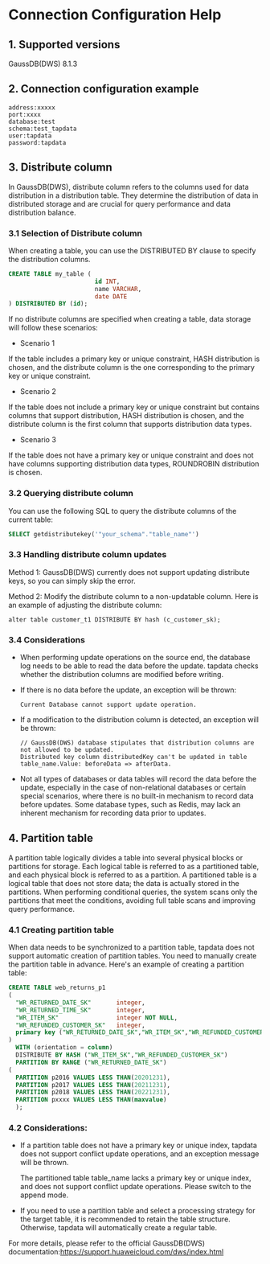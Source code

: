 # Connection Configuration Help

## 1. Supported versions

GaussDB(DWS) 8.1.3

## 2. Connection configuration example

    address:xxxxx
    port:xxxx
    database:test
    schema:test_tapdata
    user:tapdata
    password:tapdata

## 3. Distribute column

In GaussDB(DWS), distribute column refers to the columns used for data distribution in a distribution table. They determine the distribution of data in distributed storage and are crucial for query performance and data distribution balance.

### 3.1 Selection of Distribute column

When creating a table, you can use the DISTRIBUTED BY clause to specify the distribution columns.

```sql
CREATE TABLE my_table (
                        id INT,
                        name VARCHAR,
                        date DATE
) DISTRIBUTED BY (id);
```

If no distribute columns are specified when creating a table, data storage will follow these scenarios:

*   Scenario 1

If the table includes a primary key or unique constraint, HASH distribution is chosen, and the distribute column is the one corresponding to the primary key or unique constraint.

*   Scenario 2

If the table does not include a primary key or unique constraint but contains columns that support distribution, HASH distribution is chosen, and the distribute column is the first column that supports distribution data types.

*   Scenario 3

If the table does not have a primary key or unique constraint and does not have columns supporting distribution data types, ROUNDROBIN distribution is chosen.

### 3.2 Querying distribute column

You can use the following SQL to query the distribute columns of the current table:

```sql
SELECT getdistributekey('"your_schema"."table_name"')
```

### 3.3 Handling distribute column updates

Method 1: GaussDB(DWS) currently does not support updating distribute keys, so you can simply skip the error.

Method 2: Modify the distribute column to a non-updatable column. Here is an example of adjusting the distribute column:

    alter table customer_t1 DISTRIBUTE BY hash (c_customer_sk);

### 3.4 Considerations

*   When performing update operations on the source end, the database log needs to be able to read the data before the update. tapdata checks whether the distribution columns are modified before writing.

  *   If there is no data before the update, an exception will be thrown:

          Current Database cannot support update operation.
  *   If a modification to the distribution column is detected, an exception will be thrown:

          // GaussDB(DWS) database stipulates that distribution columns are not allowed to be updated.
          Distributed key column distributedKey can't be updated in table table_name.Value: beforeData => afterData.

*   Not all types of databases or data tables will record the data before the update, especially in the case of non-relational databases or certain special scenarios, where there is no built-in mechanism to record data before updates. Some database types, such as Redis, may lack an inherent mechanism for recording data prior to updates.

## 4. Partition table

A partition table logically divides a table into several physical blocks or partitions for storage. Each logical table is referred to as a partitioned table, and each physical block is referred to as a partition. A partitioned table is a logical table that does not store data; the data is actually stored in the partitions. When performing conditional queries, the system scans only the partitions that meet the conditions, avoiding full table scans and improving query performance.

### 4.1 Creating partition table

When data needs to be synchronized to a partition table, tapdata does not support automatic creation of partition tables. You need to manually create the partition table in advance. Here's an example of creating a partition table:

```sql
CREATE TABLE web_returns_p1
(
  "WR_RETURNED_DATE_SK"       integer,
  "WR_RETURNED_TIME_SK"       integer,
  "WR_ITEM_SK"                integer NOT NULL,
  "WR_REFUNDED_CUSTOMER_SK"   integer,
  primary key ("WR_RETURNED_DATE_SK","WR_ITEM_SK","WR_REFUNDED_CUSTOMER_SK")
)
  WITH (orientation = column)
  DISTRIBUTE BY HASH ("WR_ITEM_SK","WR_REFUNDED_CUSTOMER_SK")
  PARTITION BY RANGE ("WR_RETURNED_DATE_SK")
(
  PARTITION p2016 VALUES LESS THAN(20201231),
  PARTITION p2017 VALUES LESS THAN(20211231),
  PARTITION p2018 VALUES LESS THAN(20221231),
  PARTITION pxxxx VALUES LESS THAN(maxvalue)
  );
```

### 4.2 Considerations:

*   If a partition table does not have a primary key or unique index, tapdata does not support conflict update operations, and an exception message will be thrown.

    The partitioned table table\_name lacks a primary key or unique index, and does not support conflict update operations. Please switch to the append mode.

*   If you need to use a partition table and select a processing strategy for the target table, it is recommended to retain the table structure. Otherwise, tapdata will automatically create a regular table.

For more details, please refer to the official GaussDB(DWS) documentation:<https://support.huaweicloud.com/dws/index.html>

